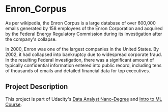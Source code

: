 # Enron_Corpus
As per wikipedia, the Enron Corpus is a large database of over 600,000 emails generated by 158 employees of the Enron Corporation and acquired by the Federal Energy Regulatory Commission during its investigation after the company's collapse.

In 2000, Enron was one of the largest companies in the United States. By 2002, it had collapsed into bankruptcy due to widespread corporate fraud. In the resulting Federal investigation, there was a significant amount of typically confidential information entered into public record, including tens of thousands of emails and detailed financial data for top executives.

## Project Description
This project is part of Udacity's <a href="https://eu.udacity.com/course/data-analyst-nanodegree--nd002">Data Analyst Nano-Degree</a> and <a href="https://in.udacity.com/course/intro-to-machine-learning--ud120-india">Intro to ML Course</a>.
